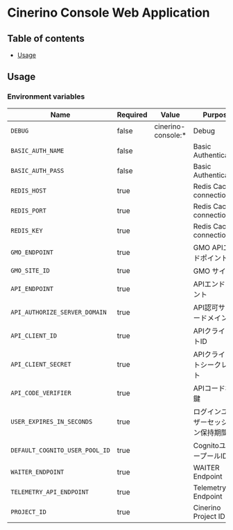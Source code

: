 # Cinerino Console Web Application

## Table of contents

* [Usage](#usage)

## Usage

### Environment variables

| Name                           | Required | Value              | Purpose                |
|--------------------------------|----------|--------------------|------------------------|
| `DEBUG`                        | false    | cinerino-console:* | Debug                  |
| `BASIC_AUTH_NAME`              | false    |                    | Basic Authentication   |
| `BASIC_AUTH_PASS`              | false    |                    | Basic Authentication   |
| `REDIS_HOST`                   | true     |                    | Redis Cache connection |
| `REDIS_PORT`                   | true     |                    | Redis Cache connection |
| `REDIS_KEY`                    | true     |                    | Redis Cache connection |
| `GMO_ENDPOINT`                 | true     |                    | GMO APIエンドポイント         |
| `GMO_SITE_ID`                  | true     |                    | GMO サイトID              |
| `API_ENDPOINT`                 | true     |                    | APIエンドポイント             |
| `API_AUTHORIZE_SERVER_DOMAIN`  | true     |                    | API認可サーバードメイン          |
| `API_CLIENT_ID`                | true     |                    | APIクライアントID            |
| `API_CLIENT_SECRET`            | true     |                    | APIクライアントシークレット        |
| `API_CODE_VERIFIER`            | true     |                    | APIコード検証鍵              |
| `USER_EXPIRES_IN_SECONDS`      | true     |                    | ログインユーザーセッション保持期間      |
| `DEFAULT_COGNITO_USER_POOL_ID` | true     |                    | CognitoユーザープールID       |
| `WAITER_ENDPOINT`              | true     |                    | WAITER Endpoint        |
| `TELEMETRY_API_ENDPOINT`       | true     |                    | Telemetry API Endpoint |
| `PROJECT_ID`                   | true     |                    | Cinerino Project ID    |
